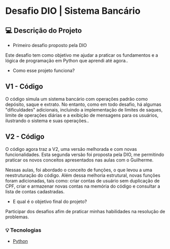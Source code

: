 
# Desafio DIO | Sistema Bancário
## 💻 Descrição do Projeto
- Primeiro desafio proposto pela DIO

Este desafio tem como objetivo me ajudar a praticar os fundamentos e a lógica de programação em Python que aprendi até agora..

- Como esse projeto funciona?

## V1 - Código
O código simula um sistema bancário com operações padrão como depósito, saque e extrato. No entanto, como em todo desafio, há algumas "dificuldades" adicionais, incluindo a implementação de limites de saques, limite de operações diárias e a exibição de mensagens para os usuários, ilustrando o sistema e suas operações..

## V2 - Código
O código agora traz a V2, uma versão melhorada e com novas funcionalidades. Esta segunda versão foi proposta pela DIO, me permitindo praticar os novos conceitos apresentados nas aulas com o Guilherme.

Nessas aulas, foi abordado o conceito de funções, o que levou a uma reestruturação do código. Além dessa melhoria estrutural, novas funções foram adicionadas, tais como: criar contas de usuário sem duplicação de CPF, criar e armazenar novas contas na memória do código e consultar a lista de contas cadastradas.

- E qual é o objetivo final do projeto?

Participar dos desafios afim de praticar minhas habilidades na resolução de problemas.

### 💡 Tecnologias
- [Python](https://www.python.org)


